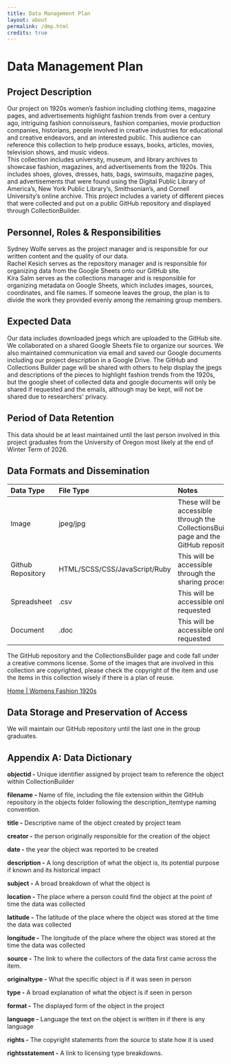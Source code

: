 ```yaml
---
title: Data Management Plan
layout: about
permalink: /dmp.html
credits: true
---
```


# **Data Management Plan**

## Project Description

Our project on 1920s women’s fashion including clothing items, magazine pages, and advertisements highlight fashion trends from over a century ago, intriguing fashion connoisseurs, fashion companies, movie production companies, historians, people involved in creative industries for educational and creative endeavors, and an interested public. This audience can reference this collection to help produce essays, books, articles, movies, television shows, and music videos.   
This collection includes university, museum, and library archives to showcase fashion, magazines, and advertisements from the 1920s. This includes shoes, gloves, dresses, hats, bags, swimsuits, magazine pages, and advertisements that were found using the Digital Public Library of America’s, New York Public Library’s, Smithsonian’s, and Cornell University’s online archive. This project includes a variety of different pieces that were collected and put on a public GitHub repository and displayed through CollectionBuilder. 

## Personnel, Roles & Responsibilities

Sydney Wolfe serves as the project manager and is responsible for our written content and the quality of our data.   
Rachel Kesich serves as the repository manager and is responsible for organizing data from the Google Sheets onto our GitHub site.   
Kira Salm serves as the collections manager and is responsible for organizing metadata on Google Sheets, which includes images, sources, coordinates, and file names. 
If someone leaves the group, the plan is to divide the work they provided evenly among the remaining group members.


## Expected Data

Our data includes downloaded jpegs which are uploaded to the GitHub site. We collaborated on a shared Google Sheets file to organize our sources. We also maintained communication via email and saved our Google documents including our project description in a Google Drive. The GitHub and Collections Builder page will be shared with others to help display the jpegs and descriptions of the pieces to highlight fashion trends from the 1920s, but the google sheet of collected data and google documents will only be shared if requested and the emails, although may be kept, will not be shared due to researchers' privacy. 

## Period of Data Retention

This data should be at least maintained until the last person involved in this project graduates from the University of Oregon most likely at the end of Winter Term of 2026\. 

## Data Formats and Dissemination

| Data Type | File Type | Notes |
| :---- | :---- | :---- |
| Image | jpeg/jpg | These will be accessible through the CollectionsBuilder page and the GitHub repository |
| Github Repository | HTML/SCSS/CSS/JavaScript/Ruby | This will be accessible through the sharing process |
| Spreadsheet | .csv | This will be accessible only if requested  |
| Document | .doc | This will be accessible only if requested  |

The GitHub repository and the CollectionsBuilder page and code fall under a creative commons license. Some of the images that are involved in this collection are copyrighted, please check the copyright of the item and use the items in this collection wisely if there is a plan of reuse. 

[Home | Womens Fashion 1920s](https://ksalm4.github.io/dsci350m_fashion_1920s/)

## Data Storage and Preservation of Access

We will maintain our GitHub repository until the last one in the group graduates.

## Appendix A: Data Dictionary

**objectid \-** Unique identifier assigned by project team to reference the object within CollectionBuilder

**filename \-** Name of file, including the file extension within the GitHub repository in the objects folder following the description\_itemtype naming convention.

**title \-** Descriptive name of the object created by project team

**creator	\-** the person originally responsible for the creation of the object

**date \-** the year the object was reported to be created

**description \-** A long description of what the object is, its potential purpose if known and its historical impact

**subject	 \-** A broad breakdown of what the object is

**location \-** The place where a person could find the object at the point of time the data was collected

**latitude \-** The latitude of the place where the object was stored at the time the data was collected

**longitude \-** The longitude of the place where the object was stored at the time the data was collected

**source \-** The link to where the collectors of the data first came across the item. 

**originaltype \-** What the specific object is if it was seen in person

**type \-** A broad explanation of what the object is if seen in person

**format	\-** The displayed form of the object in the project

**language \-** Language the text on the object is written in if there is any language 

**rights \-** The copyright statements from the source to state how it is used

**rightsstatement \-** A link to licensing type breakdowns. 			
